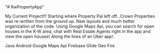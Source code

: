 "# KwPropertyApp"

My Current Project!!!
Starting where Property Pal left off...Crown Properties was re-written from the ground up. New layouts and much better organization of the code. Using Google Maps Api, you can search for open houses in the K-W area, chat with Real Estate Agents right in the app and view the open houses! Along the lines of an Uber app!.

Java
Android
Google Maps Api
Firebase
Glide
Geo Fire 

